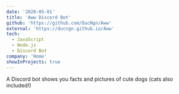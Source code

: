 ```yaml
---
date: '2020-05-01'
title: 'Aww Discord Bot'
github: 'https://github.com/DucNgn/Aww'
external: 'https://ducngn.github.io/Aww'
tech:
  - JavaScript
  - Node.js
  - Discord Bot
company: 'Home'
showInProjects: true
---
```


A Discord bot shows you facts and pictures of cute dogs (cats also included!)
